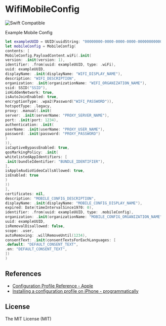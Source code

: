 WifiMobileConfig
=============
![Swift Compatible](https://img.shields.io/badge/Swift%20version-4.1-brightgreen.svg)


Example Mobile Config
```Swift
let exampleUUID = UUID(uuidString: "00000000-0000-0000-0000-000000000000")!
let mobileConfig = MobileConfig(
contents: [
MobileConfig.PayloadContent.wiFi(.init(
version: .init(version: 1),
identifier: .from(uuid: exampleUUID, type: .wiFi),
uuid: exampleUUID,
displayName: .init(displayName: "WIFI_DISPLAY_NAME"),
description: "WIFI_DESCRIPTION",
organization: .init(organizationName: "WIFI_ORGANIZATION_NAME"),
ssid: SSID("SSID"),
isHiddenNetwork: true,
isAutoJoinEnabled: true,
encryptionType: .wpa2(Password("WIFI_PASSWORD")),
hotspotType: .legacy,
proxy: .manual(.init(
server: .init(serverName: "PROXY_SERVER_NAME"),
port: .init(port: 1234),
authentication: .init(
userName: .init(userName: "PROXY_USER_NAME"),
password: .init(password: "PROXY_PASSWORD")
)
)),
isCaptiveBypassEnabled: true,
qosMarkingPolicy: .init(
whitelistedAppIdentifiers: [
.init(bundleIdentifier: "BUNDLE_IDENTIFIER"),
],
isAppleAudioVideoCallsAllowed: true,
isEnabled: true
)
))
],
certificates: nil,
description: "MOBILE_CONFIG_DESCRIPTION",
displayName: .init(displayName: "MOBILE_CONFIG_DISPLAY_NAME"),
expired: Date(timeIntervalSince1970: 0),
identifier: .from(uuid: exampleUUID, type: .mobileConfig),
organization: .init(organizationName: "MOBILE_CONFIG_ORGANIZATION_NAME"),
uuid: exampleUUID,
isRemovalDisallowed: false,
scope: .user,
autoRemoving: .willRemoveUntil(1234),
consentText: .init(consentTextsForEachLanguages: [
.default: "DEFAULT_CONSENT_TEXT",
.en: "DEFAULT_CONSENT_TEXT",
])
)
```

References
----------

- [Configuration Profile Reference - Apple](https://developer.apple.com/library/content/featuredarticles/iPhoneConfigurationProfileRef/)
- [Installing a configuration profile on iPhone - programmatically](https://stackoverflow.com/questions/2338035/installing-a-configuration-profile-on-iphone-programmatically/)


License
-------

The MIT License (MIT)

